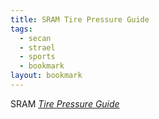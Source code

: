 ```yaml
---
title: SRAM Tire Pressure Guide
tags:
  - secan
  - strael
  - sports
  - bookmark
layout: bookmark
---
```

SRAM [<cite>Tire Pressure Guide</cite>](https://axs.sram.com/guides/tire/pressure)